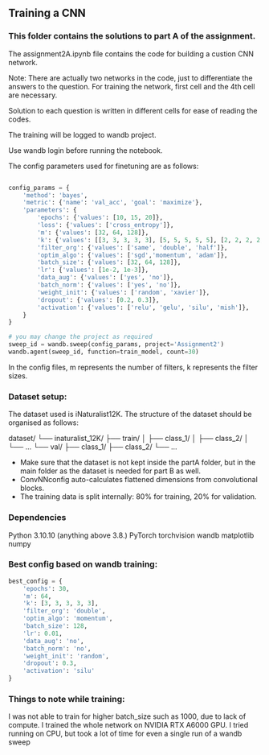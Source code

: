 ## Training a CNN

### This folder contains the solutions to part A of the assignment.

The assignment2A.ipynb file contains the code for building a custion CNN network. 

Note: There are actually two networks in the code, just to differentiate the answers to the question. For training the network, first cell and the 4th cell are necessary.

Solution to each question is written in different cells for ease of reading the codes.

The training will be logged to wandb project. 

Use wandb login before running the notebook. 

The config parameters used for finetuning are as follows:

```python

config_params = {
    'method': 'bayes',
    'metric': {'name': 'val_acc', 'goal': 'maximize'},
    'parameters': {
        'epochs': {'values': [10, 15, 20]},
        'loss': {'values': ['cross_entropy']},
        'm': {'values': [32, 64, 128]},
        'k': {'values': [[3, 3, 3, 3, 3], [5, 5, 5, 5, 5], [2, 2, 2, 2, 2]]},
        'filter_org': {'values': ['same', 'double', 'half']},
        'optim_algo': {'values': ['sgd','momentum', 'adam']},
        'batch_size': {'values': [32, 64, 128]},
        'lr': {'values': [1e-2, 1e-3]},
        'data_aug': {'values': ['yes', 'no']},
        'batch_norm': {'values': ['yes', 'no']},
        'weight_init': {'values': ['random', 'xavier']},
        'dropout': {'values': [0.2, 0.3]},
        'activation': {'values': ['relu', 'gelu', 'silu', 'mish']},
    }
}

# you may change the project as required
sweep_id = wandb.sweep(config_params, project='Assignment2')
wandb.agent(sweep_id, function=train_model, count=30)

```
In the config files, m represents the number of filters, k represents the filter sizes.
### Dataset setup:

The dataset used is iNaturalist12K. The structure of the dataset should be organised as follows:

dataset/
└── inaturalist_12K/
    ├── train/
    │   ├── class_1/
    │   ├── class_2/
    │   └── ...
    └── val/
        ├── class_1/
        ├── class_2/
        └── ...

- Make sure that the dataset is not kept inside the partA folder, but in the main folder as the dataset is needed for part B as well.
- ConvNNconfig auto-calculates flattened dimensions from convolutional blocks.
- The training data is split internally: 80% for training, 20% for validation.

### Dependencies

Python 3.10.10 (anything above 3.8.)
PyTorch
torchvision
wandb
matplotlib
numpy

### Best config based on wandb training:

```python
best_config = {
    'epochs': 30,
    'm': 64,
    'k': [3, 3, 3, 3, 3],
    'filter_org': 'double',
    'optim_algo': 'momentum',
    'batch_size': 128,
    'lr': 0.01,
    'data_aug': 'no',
    'batch_norm': 'no',
    'weight_init': 'random',
    'dropout': 0.3,
    'activation': 'silu'
}
```

### Things to note while training:
I was not able to train for higher batch_size such as 1000, due to lack of compute.
I trained the whole network on NVIDIA RTX A6000 GPU. I tried running on CPU, but took a lot of time for even a single run of a wandb sweep


